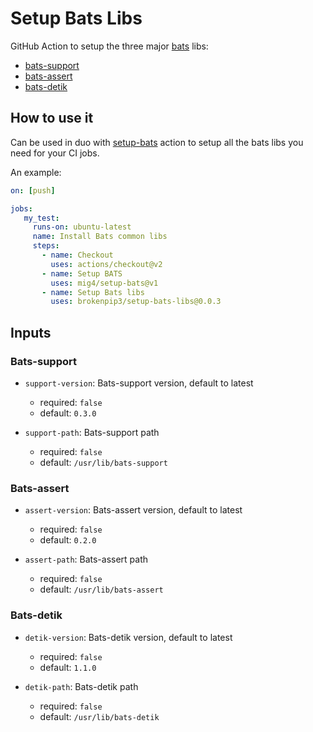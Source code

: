 # Setup Bats Libs

GitHub Action to setup the three major [bats](https://github.com/bats-core/bats-core) libs:

* [bats-support](https://github.com/bats-core/bats-support)
* [bats-assert](https://github.com/bats-core/bats-assert)
* [bats-detik](https://github.com/bats-core/bats-detik)

## How to use it

Can be used in duo with [setup-bats](https://github.com/mig4/setup-bats) action
to setup all the bats libs you need for your CI jobs.

An example:

``` yaml
on: [push]

jobs:
   my_test:
     runs-on: ubuntu-latest
     name: Install Bats common libs
     steps:
       - name: Checkout
         uses: actions/checkout@v2
       - name: Setup BATS
         uses: mig4/setup-bats@v1
       - name: Setup Bats libs
         uses: brokenpip3/setup-bats-libs@0.0.3

```

## Inputs

### Bats-support

* `support-version`: Bats-support version, default to latest
  * required: `false`
  * default: `0.3.0`

* `support-path`: Bats-support path
  * required: `false`
  * default: `/usr/lib/bats-support`

### Bats-assert

* `assert-version`: Bats-assert version, default to latest
  * required: `false`
  * default: `0.2.0`

* `assert-path`: Bats-assert path
  * required: `false`
  * default: `/usr/lib/bats-assert`

### Bats-detik

* `detik-version`: Bats-detik version, default to latest
  *  required: `false`
  *  default: `1.1.0`

* `detik-path`: Bats-detik path
  * required: `false`
  * default: `/usr/lib/bats-detik`


